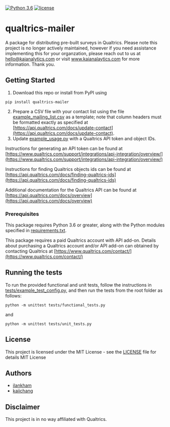 [![Python 3.6](https://img.shields.io/badge/python-3.6-brightgreen.svg)](#prerequisites)  [![license](https://img.shields.io/badge/license-MIT%20License-blue.svg)](LICENSE)


# qualtrics-mailer
A package for distributing pre-built surveys in Qualtrics. Please note this project is no longer actively maintained, however if you need assistance implementing this for your organzation, please reach out to us at hello@kaianalytics.com or visit www.kaianalaytics.com for more information. Thank you.

## Getting Started

1. Download this repo or install from PyPI using
```
pip install qualtrics-mailer
```
2. Prepare a CSV file with your contact list using the  file [example_mailing_list.csv](qualtrics_mailer/example_mailing_list.csv) as a template; note that column headers must be formatted exactly as specified at [https://api.qualtrics.com/docs/update-contact](https://api.qualtrics.com/docs/update-contact).
3. Update [example_usage.py](qualtrics_mailer/example_usage.py) with a Qualtrics API token and object IDs.

Instructions for generating an API token can be found at
[https://www.qualtrics.com/support/integrations/api-integration/overview/](https://www.qualtrics.com/support/integrations/api-integration/overview/)

Instructions for finding Qualtrics objects ids can be found at
[https://api.qualtrics.com/docs/finding-qualtrics-ids](https://api.qualtrics.com/docs/finding-qualtrics-ids)

Additional documentation for the Qualtrics API can be found at [https://api.qualtrics.com/docs/overview](https://api.qualtrics.com/docs/overview)

### Prerequisites

This package requires Python 3.6 or greater, along with the Python modules specified in [requirements.txt](requirements.txt).

This package requires a paid Qualtrics account with API add-on. Details about purchasing a Qualtrics account and/or API add-on can obtained by contacting Qualtrics at [https://www.qualtrics.com/contact/](https://www.qualtrics.com/contact/)

## Running the tests

To run the provided functional and unit tests, follow the instructions in [tests/example_test_config.py](tests/example_test_config.py), and then run the tests from the root folder as follows:
```
python -m unittest tests/functional_tests.py
```
and
```
python -m unittest tests/unit_tests.py
```

## License
This project is licensed under the MIT License - see the [LICENSE](LICENSE) file for details MIT License

## Authors
* [ilankham](https://github.com/ilankham)
* [kaiichang](https://github.com/kaiichang)

## Disclaimer

This project is in no way affiliated with Qualtrics.
